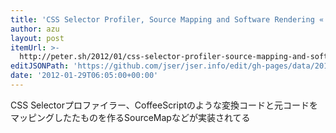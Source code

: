 ```yaml
---
title: 'CSS Selector Profiler, Source Mapping and Software Rendering « Peter Beverloo'
author: azu
layout: post
itemUrl: >-
  http://peter.sh/2012/01/css-selector-profiler-source-mapping-and-software-rendering/
editJSONPath: 'https://github.com/jser/jser.info/edit/gh-pages/data/2012/01/index.json'
date: '2012-01-29T06:05:00+00:00'
---
```

CSS Selectorプロファイラー、CoffeeScriptのような変換コードと元コードをマッピングしたたものを作るSourceMapなどが実装されてる
